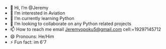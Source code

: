 - 👋 Hi, I’m @Jeremy
- 👀 I’m interested in Aviation 
- 🌱 I’m currently learning Python
- 💞️ I’m looking to collaborate on any Python related projects 
- 📫 How to reach me email Jeremyopoku5@gmail.com cell:+19297145712
- 😄 Pronouns: He/Him
- ⚡ Fun fact: im 6'7

<!---
jeremyopoku5/jeremyopoku5 is a ✨ special ✨ repository because its `README.md` (this file) appears on your GitHub profile.
You can click the Preview link to take a look at your changes.
--->
